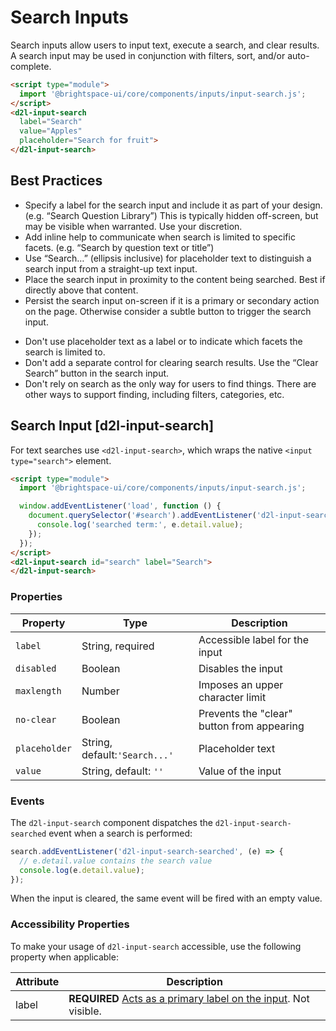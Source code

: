 # Search Inputs

Search inputs allow users to input text, execute a search, and clear results. A search input may be used in conjunction with filters, sort, and/or auto-complete.

<!-- docs: demo -->
```html
<script type="module">
  import '@brightspace-ui/core/components/inputs/input-search.js';
</script>
<d2l-input-search
  label="Search"
  value="Apples"
  placeholder="Search for fruit">
</d2l-input-search>
```

## Best Practices
<!-- docs: start best practices -->
<!-- docs: start dos -->
* Specify a label for the search input and include it as part of your design. (e.g. “Search Question Library”) This is typically hidden off-screen, but may be visible when warranted. Use your discretion.
* Add inline help to communicate when search is limited to specific facets. (e.g. “Search by question text or title”)
* Use “Search…” (ellipsis inclusive) for placeholder text to distinguish a search input from a straight-up text input.
* Place the search input in proximity to the content being searched. Best if directly above that content.
* Persist the search input on-screen if it is a primary or secondary action on the page. Otherwise consider a subtle button to trigger the search input.
<!-- docs: end dos -->

<!-- docs: start donts -->
* Don't use placeholder text as a label or to indicate which facets the search is limited to.
* Don't add a separate control for clearing search results. Use the “Clear Search” button in the search input.
* Don't rely on search as the only way for users to find things. There are other ways to support finding, including filters, categories, etc.
<!-- docs: end donts -->
<!-- docs: end best practices -->

## Search Input [d2l-input-search]

For text searches use `<d2l-input-search>`, which wraps the native `<input type="search">` element.

<!-- docs: demo live name:d2l-input-search -->
```html
<script type="module">
  import '@brightspace-ui/core/components/inputs/input-search.js';

  window.addEventListener('load', function () {
    document.querySelector('#search').addEventListener('d2l-input-search-searched', (e) => {
      console.log('searched term:', e.detail.value);
    });
  });
</script>
<d2l-input-search id="search" label="Search">
</d2l-input-search>
```

<!-- docs: start hidden content -->
### Properties

| Property | Type | Description |
|---|---|---|
| `label` | String, required | Accessible label for the input |
| `disabled` | Boolean | Disables the input |
| `maxlength` | Number | Imposes an upper character limit |
| `no-clear` | Boolean | Prevents the "clear" button from appearing |
| `placeholder` | String, default:`'Search...'` | Placeholder text |
| `value` | String, default: `''` | Value of the input |

### Events

The `d2l-input-search` component dispatches the `d2l-input-search-searched` event when a search is performed:

```javascript
search.addEventListener('d2l-input-search-searched', (e) => {
  // e.detail.value contains the search value
  console.log(e.detail.value);
});
```

When the input is cleared, the same event will be fired with an empty value.
<!-- docs: end hidden content -->

### Accessibility Properties

To make your usage of `d2l-input-search` accessible, use the following property when applicable:

| Attribute | Description |
|---|---|
| label | **REQUIRED** [Acts as a primary label on the input](https://www.w3.org/WAI/tutorials/forms/labels/). Not visible. |
